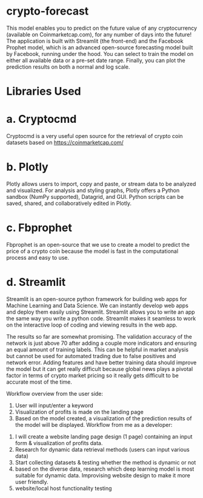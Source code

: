# crypto-forecast

This model enables you to predict on the future value of any cryptocurrency (available on Coinmarketcap.com), for any number of days into the future! The application is built with Streamlit (the front-end) and the Facebook Prophet model, which is an advanced open-source forecasting model built by Facebook, running under the hood. You can select to train the model on either all available data or a pre-set date range. Finally, you can plot the prediction results on both a normal and log scale.

# Libraries Used
# a. Cryptocmd
Cryptocmd is a very useful open source for the retrieval of crypto coin
datasets based on https://coinmarketcap.com/

# b. Plotly
Plotly allows users to import, copy and paste, or stream data to be analyzed and visualized. For analysis and styling graphs, Plotly offers a Python sandbox (NumPy supported), Datagrid, and GUI. Python scripts can be saved, shared, and collaboratively edited in Plotly.

# c. Fbprophet
Fbprophet is an open-source that we use to create a model to predict
the price of a crypto coin because the model is fast in the computational
process and easy to use.

# d. Streamlit
Streamlit is an open-source python framework for building web apps for Machine Learning and Data Science. We can instantly develop web apps and deploy them easily using Streamlit. Streamlit allows you to write an app the same way you write a python code. Streamlit makes it seamless to work on the interactive loop of coding and viewing results in the web app.




The results so far are somewhat promising. The validation accuracy of the network is just above 70 after adding a couple more indicators and ensuring an equal amount of training labels. This can be helpful in market analysis but cannot be used for automated trading due to false positives and network error. Adding features and have better training data should improve the model but it can get really difficult because global news plays a pivotal factor in terms of crypto market pricing so it really gets difficult to be accurate most of the time.






Workflow overview from the user side:
1. User will input/enter a keyword
2. Visualization of profits is made on the landing page
3. Based on the model created, a visualization of the prediction results of the model will be
displayed.
Workflow from me as a developer:
1) I will create a website landing page design (1 page) containing an input form &
visualization of profits data.
2) Research for dynamic data retrieval methods (users can input various data)
3) Start collecting datasets & testing whether the method is dynamic or not
4) based on the diverse data, research which deep learning model is most suitable for
dynamic data. Improvising website design to make it more user friendly.
5) website/local host functionality testing 
